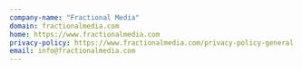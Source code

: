 ```yaml
---
company-name: "Fractional Media"
domain: fractionalmedia.com
home: https://www.fractionalmedia.com
privacy-policy: https://www.fractionalmedia.com/privacy-policy-general
email: info@fractionalmedia.com
---
```




